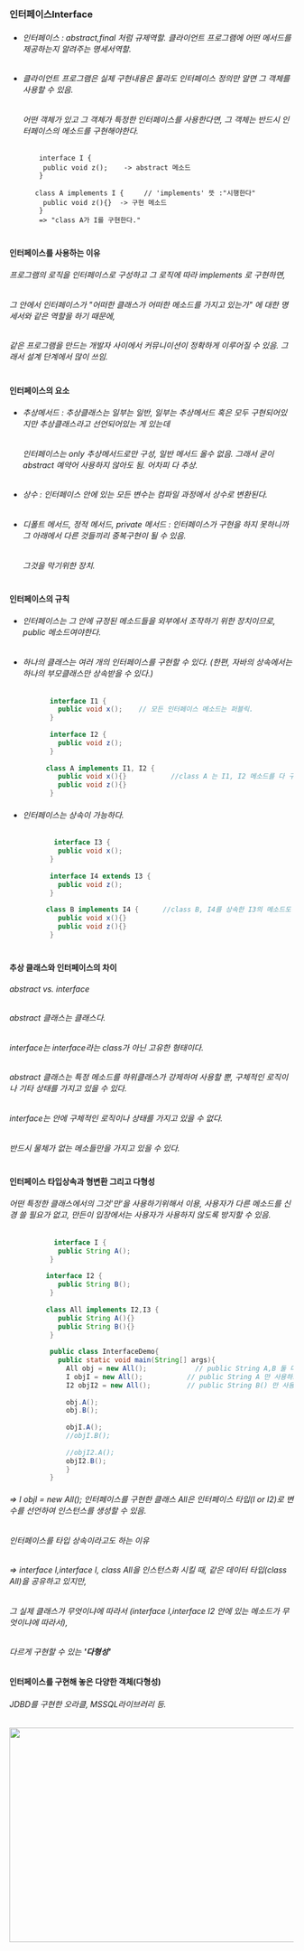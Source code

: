 ### 인터페이스Interface
* ###### 인터페이스 : abstract,final 처럼 규제역할. 클라이언트 프로그램에 어떤 메서드를 제공하는지 알려주는 명세서역할.
* ######              클라이언트 프로그램은 실제 구현내용은 몰라도 인터페이스 정의만 알면 그 객체를 사용할 수 있음.
  ###### 어떤 객체가 있고 그 객체가 특정한 인터페이스를 사용한다면, 그 객체는 반드시 인터페이스의 메소드를 구현해야한다.
          interface I {
           public void z();    -> abstract 메소드
          }
  
         class A implements I {     // 'implements' 뜻 :"시행한다"
           public void z(){}  -> 구현 메소드
          }
          => "class A가 I를 구현한다." 
#
**인터페이스를 사용하는 이유**
###### 프로그램의 로직을 인터페이스로 구성하고 그 로직에 따라 implements 로 구현하면, 
###### 그 안에서 인터페이스가 "어떠한 클래스가 어떠한 메소드를 가지고 있는가" 에 대한 명세서와 같은 역할을 하기 때문에, 
###### 같은 프로그램을 만드는 개발자 사이에서 커뮤니이션이 정확하게 이루어질 수 있음. 그래서 설계 단계에서 많이 쓰임.
#
**인터페이스의 요소**
* ###### 추상메서드 : 추상클래스는 일부는 일반, 일부는 추상메서드 혹은 모두 구현되어있지만 추상클래스라고 선언되어있는 게 있는데 
  ######             인터페이스는 only 추상메서드로만 구성, 일반 메서드 올수 없음. 그래서 굳이 abstract 예약어 사용하지 않아도 됨. 어차피 다 추상.
* ###### 상수 : 인터페이스 안에 있는 모든 변수는 컴파일 과정에서 상수로 변환된다.
* ###### 디폴트 메서드, 정적 메서드, private 메서드 : 인터페이스가 구현을 하지 못하니까 그 아래에서 다른 것들끼리 중복구현이 될 수 있음. 
  ###### 그것을 막기위한 장치. 
#
**인터페이스의 규칙**
* ###### 인터페이스는 그 안에 규정된 메소드들을 외부에서 조작하기 위한 장치이므로, public 메소드여야한다.
* ###### 하나의 클래스는 여러 개의 인터페이스를 구현할 수 있다. (한편, 자바의 상속에서는 하나의 부모클래스만 상속받을 수 있다.)
```java
          interface I1 {
            public void x();    // 모든 인터페이스 메소드는 퍼블릭.
          }
          
          interface I2 {
            public void z();
          }
  
         class A implements I1, I2 {   
            public void x(){}           //class A 는 I1, I2 메소드를 다 구현해야하는 의무가 있다. 
            public void z(){}  
          }
```           
* ###### 인터페이스는 상속이 가능하다. 
```java
           interface I3 {
            public void x();    
          }
          
          interface I4 extends I3 {     
            public void z();    
          }
  
         class B implements I4 {      //class B, I4를 상속한 I3의 메소드도 구현해야한다. 
            public void x(){}          
            public void z(){}  
          }
```           
#
**추상 클래스와 인터페이스의 차이**
###### abstract vs. interface
###### abstract 클래스는 클래스다. 
###### interface는 interface라는 class가 아닌 고유한 형태이다.
###### abstract 클래스는 특정 메소드를 하위클래스가 강제하여 사용할 뿐, 구체적인 로직이나 기타 상태를 가지고 있을 수 있다.
###### interface는 안에 구체적인 로직이나 상태를 가지고 있을 수 없다.
###### 반드시 물체가 없는 메소들만을 가지고 있을 수 있다. 
#
**인터페이스 타입상속과 형변환 그리고 다형성**
###### 어떤 특정한 클래스에서의 그것'만'을 사용하기위해서 이용, 사용자가 다른 메소드를 신경 쓸 필요가 없고, 만든이 입장에서는 사용자가 사용하지 않도록 방지할 수 있음.
```java 
           interface I {
            public String A();    
          }
          
         interface I2 {     
            public String B();  
          }
  
         class All implements I2,I3 {      
            public String A(){}          
            public String B(){}  
          }
          
          public class InterfaceDemo{
            public static void main(String[] args){
              All obj = new All();            // public String A,B 둘 다 사용할 때,
              I objI = new All();           // public String A 만 사용하고 싶을 때, 구현해둔 All의 인스턴스에 A만 있는 데이터 타입(I)으로 변수를 지정.
              I2 objI2 = new All();         // public String B() 만 사용하고 싶을 때, 구현해둔 All의 인스턴스에 B만 있는 데이터 타입(I2)으로 변수를 지정.
              
              obj.A();
              obj.B();
              
              objI.A();
              //objI.B();
              
              //objI2.A();
              objI2.B();              
              }
          }
``` 
###### => I objI = new All(); 인터페이스를 구현한 클래스 All은 인터페이스 타입(I or I2)로 변수를 선언하여 인스턴스를 생성할 수 있음. 
######    인터페이스를 타입 상속이라고도 하는 이유

###### => interface I,interface I, class All을 인스턴스화 시킬 때, 같은 데이터 타입(class All)을 공유하고 있지만, 
######    그 실제 클래스가 무엇이냐에 따라서 (interface I,interface I2 안에 있는 메소드가 무엇이냐에 따라서),
######    다르게 구현할 수 있는 ***'다형성'***

**인터페이스를 구현해 놓은 다양한 객체(다형성)**
###### JDBD를 구현한 오라클, MSSQL라이브러리 등.
<img src = "https://user-images.githubusercontent.com/74708028/110077466-82208580-7dc9-11eb-8060-04758fd655d5.jpg" width="550px" height="380">

